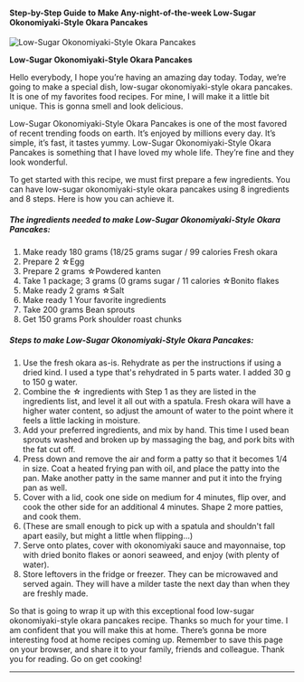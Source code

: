             

#### Step-by-Step Guide to Make Any-night-of-the-week Low-Sugar Okonomiyaki-Style Okara Pancakes

![Low-Sugar Okonomiyaki-Style Okara Pancakes](https://img-global.cpcdn.com/recipes/5201170772525056/751x532cq70/low-sugar-okonomiyaki-style-okara-pancakes-recipe-main-photo.jpg)

**Low-Sugar Okonomiyaki-Style Okara Pancakes**

Hello everybody, I hope you’re having an amazing day today. Today, we’re going to make a special dish, low-sugar okonomiyaki-style okara pancakes. It is one of my favorites food recipes. For mine, I will make it a little bit unique. This is gonna smell and look delicious.

Low-Sugar Okonomiyaki-Style Okara Pancakes is one of the most favored of recent trending foods on earth. It’s enjoyed by millions every day. It’s simple, it’s fast, it tastes yummy. Low-Sugar Okonomiyaki-Style Okara Pancakes is something that I have loved my whole life. They’re fine and they look wonderful.

To get started with this recipe, we must first prepare a few ingredients. You can have low-sugar okonomiyaki-style okara pancakes using 8 ingredients and 8 steps. Here is how you can achieve it.

##### The ingredients needed to make Low-Sugar Okonomiyaki-Style Okara Pancakes:

1.  Make ready 180 grams (18/25 grams sugar / 99 calories Fresh okara
2.  Prepare 2 ☆Egg
3.  Prepare 2 grams ☆Powdered kanten
4.  Take 1 package; 3 grams (0 grams sugar / 11 calories ☆Bonito flakes
5.  Make ready 2 grams ☆Salt
6.  Make ready 1 Your favorite ingredients
7.  Take 200 grams Bean sprouts
8.  Get 150 grams Pork shoulder roast chunks

##### Steps to make Low-Sugar Okonomiyaki-Style Okara Pancakes:

1.  Use the fresh okara as-is. Rehydrate as per the instructions if using a dried kind. I used a type that's rehydrated in 5 parts water. I added 30 g to 150 g water.
2.  Combine the ☆ ingredients with Step 1 as they are listed in the ingredients list, and level it all out with a spatula. Fresh okara will have a higher water content, so adjust the amount of water to the point where it feels a little lacking in moisture.
3.  Add your preferred ingredients, and mix by hand. This time I used bean sprouts washed and broken up by massaging the bag, and pork bits with the fat cut off.
4.  Press down and remove the air and form a patty so that it becomes 1/4 in size. Coat a heated frying pan with oil, and place the patty into the pan. Make another patty in the same manner and put it into the frying pan as well.
5.  Cover with a lid, cook one side on medium for 4 minutes, flip over, and cook the other side for an additional 4 minutes. Shape 2 more patties, and cook them.
6.  (These are small enough to pick up with a spatula and shouldn't fall apart easily, but might a little when flipping…)
7.  Serve onto plates, cover with okonomiyaki sauce and mayonnaise, top with dried bonito flakes or aonori seaweed, and enjoy (with plenty of water).
8.  Store leftovers in the fridge or freezer. They can be microwaved and served again. They will have a milder taste the next day than when they are freshly made.

So that is going to wrap it up with this exceptional food low-sugar okonomiyaki-style okara pancakes recipe. Thanks so much for your time. I am confident that you will make this at home. There’s gonna be more interesting food at home recipes coming up. Remember to save this page on your browser, and share it to your family, friends and colleague. Thank you for reading. Go on get cooking!

* * *